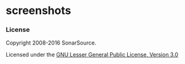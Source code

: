 screenshots
===========

### License

Copyright 2008-2016 SonarSource.

Licensed under the [GNU Lesser General Public License, Version 3.0](http://www.gnu.org/licenses/lgpl.txt)
